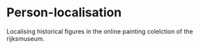 # Person-localisation
Localising historical figures in the online painting colelction of the rijksmuseum. 
